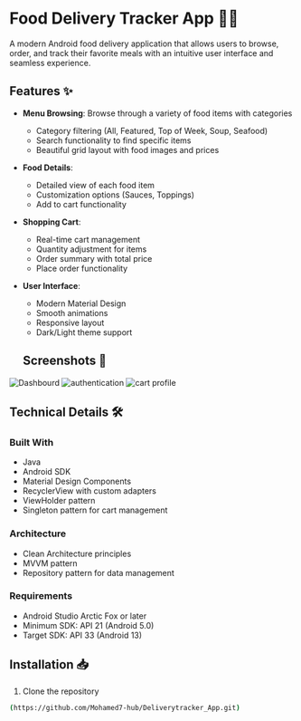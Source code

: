 # Food Delivery Tracker App 🍔🚚
A modern Android food delivery application that allows users to browse, order, and track their favorite meals with an intuitive user interface and seamless experience.

## Features ✨

- **Menu Browsing**: Browse through a variety of food items with categories
  - Category filtering (All, Featured, Top of Week, Soup, Seafood)
  - Search functionality to find specific items
  - Beautiful grid layout with food images and prices

- **Food Details**: 
  - Detailed view of each food item
  - Customization options (Sauces, Toppings)
  - Add to cart functionality

- **Shopping Cart**: 
  - Real-time cart management
  - Quantity adjustment for items
  - Order summary with total price
  - Place order functionality

- **User Interface**:
  - Modern Material Design
  - Smooth animations
  - Responsive layout
  - Dark/Light theme support
 
  ## Screenshots 📱


![Dashbourd](https://github.com/user-attachments/assets/ec8dd0dd-51ea-4f8a-957e-ab77ead7009a)
![authentication](https://github.com/user-attachments/assets/9a63b443-7c85-4cad-bb89-cc60af8e0952)
![cart profile](https://github.com/user-attachments/assets/2f853549-ca97-43f0-bd08-8a3a98e420e8)

## Technical Details 🛠

### Built With
- Java
- Android SDK
- Material Design Components
- RecyclerView with custom adapters
- ViewHolder pattern
- Singleton pattern for cart management

### Architecture
- Clean Architecture principles
- MVVM pattern
- Repository pattern for data management

### Requirements
- Android Studio Arctic Fox or later
- Minimum SDK: API 21 (Android 5.0)
- Target SDK: API 33 (Android 13)

## Installation 📥

1. Clone the repository
```bash
(https://github.com/Mohamed7-hub/Deliverytracker_App.git)
